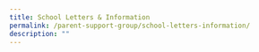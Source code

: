 ```yaml
---
title: School Letters & Information
permalink: /parent-support-group/school-letters-information/
description: ""
---
```

